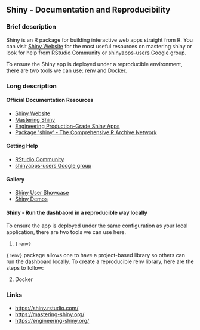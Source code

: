 
## Shiny - Documentation and Reproducibility

### Brief description

Shiny is an R package for building interactive web apps straight from R. You can visit [Shiny Website](https://shiny.rstudio.com/) for the most useful resources on mastering shiny or look for help from [RStudio Community](https://community.rstudio.com/c/shiny/8?_ga=2.131532047.1822684614.1646988228-658982915.1642896472) or [shinyapps-users Google group](https://groups.google.com/g/shinyapps-users). 

To ensure the Shiny app is deployed under a reproducible environment, there are two tools we can use: [renv](https://rstudio.github.io/renv/) and [Docker](https://www.docker.com/).

### Long description

#### Official Documentation Resources

- [Shiny Website](https://shiny.rstudio.com/)
- [Mastering Shiny](https://mastering-shiny.org/)
- [Engineering Production-Grade Shiny Apps](https://engineering-shiny.org/)
- [Package 'shiny' - The Comprehensive R Archive Network](https://cran.r-project.org/web/packages/shiny/shiny.pdf)

#### Getting Help
- [RStudio Community](https://community.rstudio.com/c/shiny/8?_ga=2.131532047.1822684614.1646988228-658982915.1642896472)
- [shinyapps-users Google group](https://groups.google.com/g/shinyapps-users)

#### Gallery
- [Shiny User Showcase](https://shiny.rstudio.com/gallery/#user-showcase)
- [Shiny Demos](https://shiny.rstudio.com/gallery/#demos)

#### Shiny - Run the dashbaord in a reproducible way locally
To ensure the app is deployed under the same configuration as your local application, there are two tools we can use here. 

1. `{renv}`

`{renv}` package allows one to have a project-based library so others can run the dashboard locally.
To create a reproducible renv library, here are the steps to follow:




2. Docker

### Links
* https://shiny.rstudio.com/
* https://mastering-shiny.org/
* https://engineering-shiny.org/
